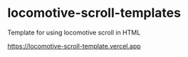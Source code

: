 # locomotive-scroll-templates
Template for using locomotive scroll in HTML

https://locomotive-scroll-template.vercel.app
